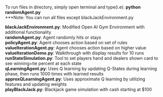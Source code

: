 To run files in directory, simply open terminal and type(i.e): <b>python randomAgent.py</b><br>
***Note: You can run all files except blackJackEnvironment.py<br>

<b>blackJackEnvironment.py</b>: Modified Open AI Gym Environment with additional functionality<br>
<b>randomAgent.py</b>: Agent randomly hits or stays<br>
<b>policyAgent.py</b>: Agent chooses action based on set of rules<br>
<b>valueIterationAgent.py</b>: Agent chooses action based on higher value<br>
<b>valueIterationDemo.py</b>: Walkthrough with display results for 10 runs<br>
<b>runStateSimulation.py</b>: Tool to set players hand and dealers shown card to see winning+tie percent at each state<br>
<b>qLearningAgent.py</b>: Uses Q learning by updating Q-States during learning phase, then runs 1000 times with learned results<br>
<b>approxQLearningAgent.py</b>: Uses approximate Q learning by utilizing features and updating weights<br>
<b>playBlackJack.py</b>: Blackjack game simulation with cash starting at $100<br>
